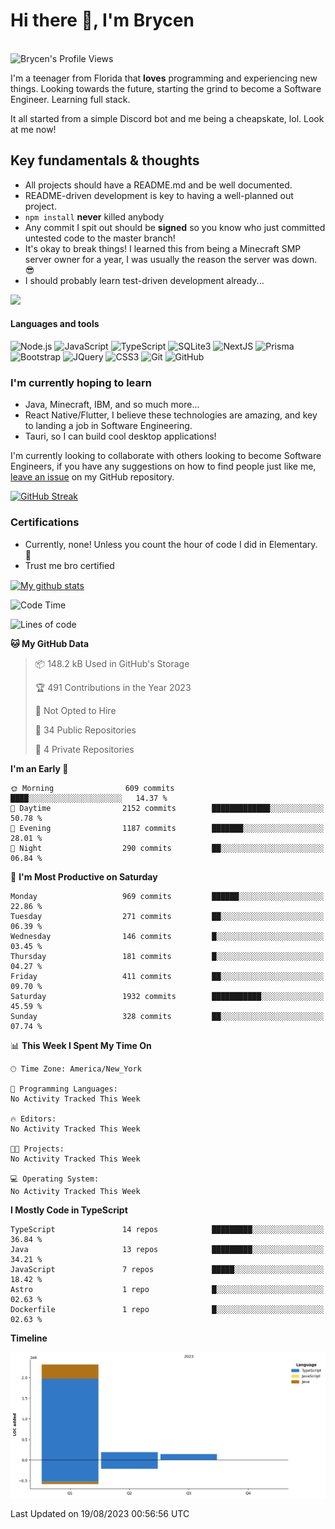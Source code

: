 # Hi there 👋, I'm Brycen

<br>
<img src="https://komarev.com/ghpvc/?username=BrycensRanch" alt="Brycen's Profile Views" />

I'm a teenager from Florida that **loves** programming and experiencing new things. Looking towards the future, starting the grind to become a Software Engineer. Learning full stack.

It all started from a simple Discord bot and me being a cheapskate, lol. Look at me now!

## Key fundamentals & thoughts

- All projects should have a README.md and be well documented.
- README-driven development is key to having a well-planned out project.
- `npm install` **never** killed anybody
- Any commit I spit out should be **signed** so you know who just committed untested code to the master branch!
- It's okay to break things! I learned this from being a Minecraft SMP server owner for a year, I was usually the reason the server was down. 😎
- I should probably learn test-driven development already...

<img src="https://res.cloudinary.com/practicaldev/image/fetch/s--OoBLh7-Q--/c_limit%2Cf_auto%2Cfl_progressive%2Cq_auto%2Cw_880/https://cdn-images-1.medium.com/max/1614/1%2A8BlqJ8lNVZzuRjAg1mZ50w.png" height="400"/>

<h4>Languages and tools</h4>
<p>
  <img src="https://img.shields.io/badge/node.js%20-%2343853D.svg?&style=for-the-badge&logo=node.js&logoColor=white" alt="Node.js" />
  <img src="https://img.shields.io/badge/javascript%20-%23323330.svg?&style=for-the-badge&logo=javascript&logoColor=%23F7DF1E" alt="JavaScript" />
  <img src="https://img.shields.io/badge/typescript%20-%23323330.svg?&style=for-the-badge&logo=typescript&logoColor=#3467eb" alt="TypeScript" />
  <img src="https://img.shields.io/badge/sqlite3%20-%23323330.svg?&style=for-the-badge&logo=sqlite&logoColor=#3467eb" alt="SQLite3" />
  <img src="https://img.shields.io/badge/Next.JS%20-%23323330.svg?&style=for-the-badge&logo=next.js&logoColor=#3467eb" alt="NextJS" />
  <img src="https://img.shields.io/badge/Prisma%20-%23323330.svg?&style=for-the-badge&logo=prisma&logoColor=#3467eb" alt="Prisma" />
  <img src="https://img.shields.io/badge/bootstrap%20-%23323330.svg?&style=for-the-badge&logo=bootstrap" alt="Bootstrap" />
  <img src="https://img.shields.io/badge/jquery%20-%23323330.svg?&style=for-the-badge&logo=jquery" alt="JQuery" />
  <img src="https://img.shields.io/badge/css3%20-%23323330.svg?&style=for-the-badge&logo=css3" alt="CSS3" />
  <img src="https://img.shields.io/badge/git%20-%23323330.svg?&style=for-the-badge&logo=git" alt="Git" />
  <img src="https://img.shields.io/badge/github%20-%23323330.svg?&style=for-the-badge&logo=github" alt="GitHub" />
</p>

### I'm currently hoping to learn

- Java, Minecraft, IBM, and so much more...
- React Native/Flutter, I believe these technologies are amazing, and key to landing a job in Software Engineering.
- Tauri, so I can build cool desktop applications!

 I'm currently looking to collaborate with others looking to become Software Engineers, if you have any suggestions on how to find people just like me, [leave an issue](https://github.com/BrycensRanch/BrycensRanch/issues/new) on my GitHub repository.
 
 <p><a href="https://git.io/streak-stats"><img src="https://streak-stats.demolab.com?user=BrycensRanch&amp;theme=dark&amp;hide_border=true&amp;fire=EB5454&amp;ring=0CEB19" alt="GitHub Streak"></a></p>


### Certifications

- Currently, none! Unless you count the hour of code I did in Elementary. 🤣
- Trust me bro certified

<a href="https://github.com/anuraghazra/github-readme-stats">
  <img align="center" src="https://github-readme-stats.anuraghazra1.vercel.app/api?username=BrycensRanch&show_icons=true&line_height=27&include_all_commits=true" alt="My github stats" />
</a>

<!--START_SECTION:waka-->
![Code Time](http://img.shields.io/badge/Code%20Time-270%20hrs%2023%20mins-blue)

![Lines of code](https://img.shields.io/badge/From%20Hello%20World%20I%27ve%20Written-2.7%20million%20lines%20of%20code-blue)

**🐱 My GitHub Data** 

> 📦 148.2 kB Used in GitHub's Storage 
 > 
> 🏆 491 Contributions in the Year 2023
 > 
> 🚫 Not Opted to Hire
 > 
> 📜 34 Public Repositories 
 > 
> 🔑 4 Private Repositories 
 > 
**I'm an Early 🐤** 

```text
🌞 Morning                609 commits         ████░░░░░░░░░░░░░░░░░░░░░   14.37 % 
🌆 Daytime                2152 commits        █████████████░░░░░░░░░░░░   50.78 % 
🌃 Evening                1187 commits        ███████░░░░░░░░░░░░░░░░░░   28.01 % 
🌙 Night                  290 commits         ██░░░░░░░░░░░░░░░░░░░░░░░   06.84 % 
```
📅 **I'm Most Productive on Saturday** 

```text
Monday                   969 commits         ██████░░░░░░░░░░░░░░░░░░░   22.86 % 
Tuesday                  271 commits         ██░░░░░░░░░░░░░░░░░░░░░░░   06.39 % 
Wednesday                146 commits         █░░░░░░░░░░░░░░░░░░░░░░░░   03.45 % 
Thursday                 181 commits         █░░░░░░░░░░░░░░░░░░░░░░░░   04.27 % 
Friday                   411 commits         ██░░░░░░░░░░░░░░░░░░░░░░░   09.70 % 
Saturday                 1932 commits        ███████████░░░░░░░░░░░░░░   45.59 % 
Sunday                   328 commits         ██░░░░░░░░░░░░░░░░░░░░░░░   07.74 % 
```


📊 **This Week I Spent My Time On** 

```text
🕑︎ Time Zone: America/New_York

💬 Programming Languages: 
No Activity Tracked This Week

🔥 Editors: 
No Activity Tracked This Week

🐱‍💻 Projects: 
No Activity Tracked This Week

💻 Operating System: 
No Activity Tracked This Week
```

**I Mostly Code in TypeScript** 

```text
TypeScript               14 repos            █████████░░░░░░░░░░░░░░░░   36.84 % 
Java                     13 repos            █████████░░░░░░░░░░░░░░░░   34.21 % 
JavaScript               7 repos             █████░░░░░░░░░░░░░░░░░░░░   18.42 % 
Astro                    1 repo              █░░░░░░░░░░░░░░░░░░░░░░░░   02.63 % 
Dockerfile               1 repo              █░░░░░░░░░░░░░░░░░░░░░░░░   02.63 % 
```



**Timeline**

![Lines of Code chart](https://raw.githubusercontent.com/BrycensRanch/BrycensRanch/main/assets/bar_graph.png)


 Last Updated on 19/08/2023 00:56:56 UTC
<!--END_SECTION:waka-->

<!--
**BrycensRanch/BrycensRanch** is a ✨ _special_ ✨ repository because its `README.md` (this file) appears on your GitHub profile.

Here are some ideas to get you started:

- 🔭 I’m currently working on ...
- 🌱 I’m currently learning ...
- 👯 I’m looking to collaborate on ...
- 🤔 I’m looking for help with ...
- 💬 Ask me about ...
- 📫 How to reach me: ...
- 😄 Pronouns: ...
- ⚡ Fun fact: ...
-->
